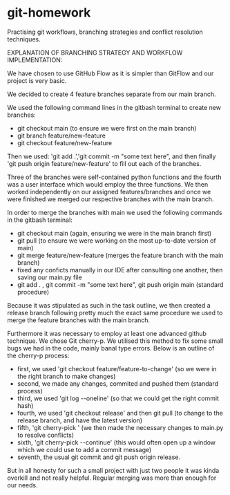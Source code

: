# git-homework
Practising git workflows, branching strategies and conflict resolution techniques.

EXPLANATION OF BRANCHING STRATEGY AND WORKFLOW IMPLEMENTATION:

We have chosen to use GitHub Flow as it is simpler than GitFlow and our project is very basic.

We decided to create 4 feature branches separate from our main branch. 

We used the following command lines in the gitbash terminal to create new branches:

- git checkout main (to ensure we were first on the main branch)
- git branch feature/new-feature
- git checkout feature/new-feature

Then we used: 'git add .','git commit -m "some text here", and then finally 'git push origin feature/new-feature' to fill out each of the
branches.

Three of the branches were self-contained python functions and the fourth was a user interface which would employ
the three functions. We then worked independently on our assigned features/branches and once we were finished we merged our respective
branches with the main branch.

In order to merge the branches with main we used the following commands in the gitbash terminal:
- git checkout main (again, ensuring we were in the main branch first)
- git pull (to ensure we were working on the most up-to-date version of main)
- git merge feature/new-feature (merges the feature branch with the main branch)
- fixed any conficts manually in our IDE after consulting one another, then saving our main.py file
- git add . , git commit -m "some text here", git push origin main  (standard procedure)

 Because it was stipulated as such in the task outline, we then created a release branch following pretty much the exact same procedure we used to merge the feature branches with the main branch.

Furthermore it was necessary to employ at least one advanced github technique. We chose Git cherry-p. 
We utilised this method to fix some small bugs we had in the code, mainly banal type errors. Below is an outline of the cherry-p process:

- first, we used 'git checkout feature/feature-to-change' (so we were in the right branch to make changes)
- second, we made any changes, commited and pushed them (standard process)
- third, we used 'git log --oneline' (so that we could get the right commit hash)
- fourth, we used 'git checkout release' and then git pull (to change to the release branch, and have the latest version)
- fifth, 'git cherry-pick <commit-hash>' (we then made the necessary changes to main.py to resolve conflicts)
- sixth, 'git cherry-pick --continue' (this would often open up a window which we could use to add a commit message)
- seventh, the usual git commit and git push origin release.

But in all honesty for such a small project with just two people it was kinda overkill and not really helpful. Regular merging was more than enough for our needs. 
